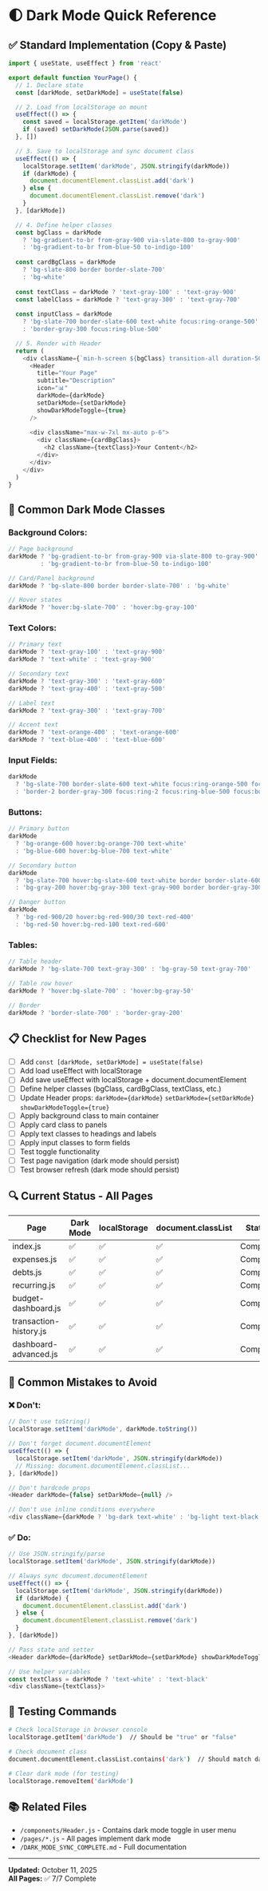 # 🌓 Dark Mode Quick Reference

## ✅ Standard Implementation (Copy & Paste)

```javascript
import { useState, useEffect } from 'react'

export default function YourPage() {
  // 1. Declare state
  const [darkMode, setDarkMode] = useState(false)

  // 2. Load from localStorage on mount
  useEffect(() => {
    const saved = localStorage.getItem('darkMode')
    if (saved) setDarkMode(JSON.parse(saved))
  }, [])

  // 3. Save to localStorage and sync document class
  useEffect(() => {
    localStorage.setItem('darkMode', JSON.stringify(darkMode))
    if (darkMode) {
      document.documentElement.classList.add('dark')
    } else {
      document.documentElement.classList.remove('dark')
    }
  }, [darkMode])

  // 4. Define helper classes
  const bgClass = darkMode 
    ? 'bg-gradient-to-br from-gray-900 via-slate-800 to-gray-900' 
    : 'bg-gradient-to-br from-blue-50 to-indigo-100'
  
  const cardBgClass = darkMode 
    ? 'bg-slate-800 border border-slate-700' 
    : 'bg-white'
  
  const textClass = darkMode ? 'text-gray-100' : 'text-gray-900'
  const labelClass = darkMode ? 'text-gray-300' : 'text-gray-700'
  
  const inputClass = darkMode 
    ? 'bg-slate-700 border-slate-600 text-white focus:ring-orange-500' 
    : 'border-gray-300 focus:ring-blue-500'

  // 5. Render with Header
  return (
    <div className={`min-h-screen ${bgClass} transition-all duration-500`}>
      <Header 
        title="Your Page"
        subtitle="Description"
        icon="📊"
        darkMode={darkMode}
        setDarkMode={setDarkMode}
        showDarkModeToggle={true}
      />
      
      <div className="max-w-7xl mx-auto p-6">
        <div className={cardBgClass}>
          <h2 className={textClass}>Your Content</h2>
        </div>
      </div>
    </div>
  )
}
```

## 🎨 Common Dark Mode Classes

### Background Colors:
```javascript
// Page background
darkMode ? 'bg-gradient-to-br from-gray-900 via-slate-800 to-gray-900' 
         : 'bg-gradient-to-br from-blue-50 to-indigo-100'

// Card/Panel background
darkMode ? 'bg-slate-800 border border-slate-700' : 'bg-white'

// Hover states
darkMode ? 'hover:bg-slate-700' : 'hover:bg-gray-100'
```

### Text Colors:
```javascript
// Primary text
darkMode ? 'text-gray-100' : 'text-gray-900'
darkMode ? 'text-white' : 'text-gray-900'

// Secondary text
darkMode ? 'text-gray-300' : 'text-gray-600'
darkMode ? 'text-gray-400' : 'text-gray-500'

// Label text
darkMode ? 'text-gray-300' : 'text-gray-700'

// Accent text
darkMode ? 'text-orange-400' : 'text-orange-600'
darkMode ? 'text-blue-400' : 'text-blue-600'
```

### Input Fields:
```javascript
darkMode 
  ? 'bg-slate-700 border-slate-600 text-white focus:ring-orange-500 focus:border-orange-500' 
  : 'border-2 border-gray-300 focus:ring-2 focus:ring-blue-500 focus:border-transparent'
```

### Buttons:
```javascript
// Primary button
darkMode 
  ? 'bg-orange-600 hover:bg-orange-700 text-white' 
  : 'bg-blue-600 hover:bg-blue-700 text-white'

// Secondary button
darkMode 
  ? 'bg-slate-700 hover:bg-slate-600 text-white border border-slate-600' 
  : 'bg-gray-200 hover:bg-gray-300 text-gray-900 border border-gray-300'

// Danger button
darkMode 
  ? 'bg-red-900/20 hover:bg-red-900/30 text-red-400' 
  : 'bg-red-50 hover:bg-red-100 text-red-600'
```

### Tables:
```javascript
// Table header
darkMode ? 'bg-slate-700 text-gray-300' : 'bg-gray-50 text-gray-700'

// Table row hover
darkMode ? 'hover:bg-slate-700' : 'hover:bg-gray-50'

// Border
darkMode ? 'border-slate-700' : 'border-gray-200'
```

## 📋 Checklist for New Pages

- [ ] Add `const [darkMode, setDarkMode] = useState(false)`
- [ ] Add load useEffect with localStorage
- [ ] Add save useEffect with localStorage + document.documentElement
- [ ] Define helper classes (bgClass, cardBgClass, textClass, etc.)
- [ ] Update Header props: `darkMode={darkMode}` `setDarkMode={setDarkMode}` `showDarkModeToggle={true}`
- [ ] Apply background class to main container
- [ ] Apply card class to panels
- [ ] Apply text classes to headings and labels
- [ ] Apply input classes to form fields
- [ ] Test toggle functionality
- [ ] Test page navigation (dark mode should persist)
- [ ] Test browser refresh (dark mode should persist)

## 🔍 Current Status - All Pages

| Page | Dark Mode | localStorage | document.classList | Status |
|------|-----------|--------------|-------------------|--------|
| index.js | ✅ | ✅ | ✅ | Complete |
| expenses.js | ✅ | ✅ | ✅ | Complete |
| debts.js | ✅ | ✅ | ✅ | Complete |
| recurring.js | ✅ | ✅ | ✅ | Complete |
| budget-dashboard.js | ✅ | ✅ | ✅ | Complete |
| transaction-history.js | ✅ | ✅ | ✅ | Complete |
| dashboard-advanced.js | ✅ | ✅ | ✅ | Complete |

## 🚫 Common Mistakes to Avoid

### ❌ Don't:
```javascript
// Don't use toString()
localStorage.setItem('darkMode', darkMode.toString())

// Don't forget document.documentElement
useEffect(() => {
  localStorage.setItem('darkMode', JSON.stringify(darkMode))
  // Missing: document.documentElement.classList...
}, [darkMode])

// Don't hardcode props
<Header darkMode={false} setDarkMode={null} />

// Don't use inline conditions everywhere
<div className={darkMode ? 'bg-dark text-white' : 'bg-light text-black'}>
```

### ✅ Do:
```javascript
// Use JSON.stringify/parse
localStorage.setItem('darkMode', JSON.stringify(darkMode))

// Always sync document.documentElement
useEffect(() => {
  localStorage.setItem('darkMode', JSON.stringify(darkMode))
  if (darkMode) {
    document.documentElement.classList.add('dark')
  } else {
    document.documentElement.classList.remove('dark')
  }
}, [darkMode])

// Pass state and setter
<Header darkMode={darkMode} setDarkMode={setDarkMode} showDarkModeToggle={true} />

// Use helper variables
const textClass = darkMode ? 'text-white' : 'text-black'
<div className={textClass}>
```

## 🎯 Testing Commands

```bash
# Check localStorage in browser console
localStorage.getItem('darkMode')  // Should be "true" or "false"

# Check document class
document.documentElement.classList.contains('dark')  // Should match darkMode state

# Clear dark mode (for testing)
localStorage.removeItem('darkMode')
```

## 📚 Related Files

- `/components/Header.js` - Contains dark mode toggle in user menu
- `/pages/*.js` - All pages implement dark mode
- `/DARK_MODE_SYNC_COMPLETE.md` - Full documentation

---
**Updated:** October 11, 2025  
**All Pages:** ✅ 7/7 Complete
